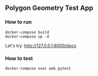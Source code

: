 ## Polygon Geometry Test App

### How to run
```shell
docker-compose build
docker-compose up -d 
```
Let's try: http://127.0.0.1:8000/docs

### How to test
```shell
docker-compose exec web pytest
```
